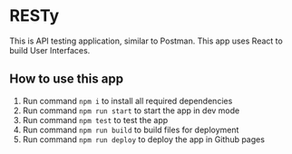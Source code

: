 # RESTy

This is API testing application, similar to Postman. This app uses React to build User Interfaces.

## How to use this app

1. Run command `npm i` to install all required dependencies
2. Run command `npm run start` to start the app in dev mode
3. Run command `npm test` to test the app
4. Run command `npm run build` to build files for deployment
5. Run command `npm run deploy` to deploy the app in Github pages

